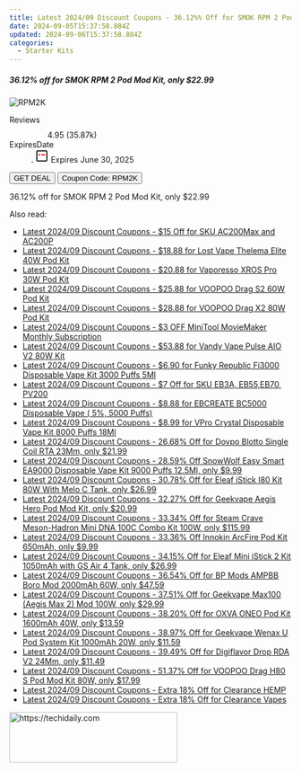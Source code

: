 ```yaml
---
title: Latest 2024/09 Discount Coupons - 36.12%% Off for SMOK RPM 2 Pod Mod Kit, only $22.99
date: 2024-09-05T15:37:58.884Z
updated: 2024-09-06T15:37:58.884Z
categories:
  - Starter Kits
---
```



<div class="max-w-4xl mx-auto grid grid-cols-1 lg:max-w-5xl lg:gap-x-20 lg:grid-cols-2">
  <div class="relative p-3 col-start-1 row-start-1 flex flex-col-reverse rounded-lg bg-gradient-to-t from-black/75 via-black/0 sm:bg-none sm:row-start-2 sm:p-0 lg:row-start-1">
    <h5 class="mt-1 text-lg font-semibold text-white sm:text-slate-900 md:text-2xl dark:sm:text-white">36.12% off for SMOK RPM 2 Pod Mod Kit, only $22.99</h5>
  </div>
  
  <div class="col-start-1 col-end-3 row-start-1 grid gap-4 sm:mb-6 sm:grid-cols-4 lg:col-start-2 lg:row-span-6 lg:row-end-6 lg:mb-0 lg:gap-6">
      <img src="https://static.shareasale.com/image/90958/deal/SMOK_RPM_2_Pod_Mod_Kit_80W_Colors.jpg" onClick="javascript:window.open(decodeURIComponent('https%3A%2F%2Fwww.shareasale.com%2Fu.cfm%3Fd%3D681876%26m%3D90958%26u%3D4338022'), '_blank');void(0);" alt="RPM2K" class="h-60 w-full rounded-lg object-cover sm:col-span-2 sm:h-52 lg:col-span-full" loading="lazy" />
    
  </div>
  <dl class="row-start-2 mt-4 flex items-center text-xs font-medium sm:row-start-3 sm:mt-1 md:mt-2.5 lg:row-start-2">
    <dt class="sr-only">Reviews</dt>
    <dd class="flex items-center text-indigo-600 dark:text-indigo-400">
      <svg width="24" height="24" fill="none" aria-hidden="true" class="mr-1 stroke-current dark:stroke-indigo-500">
        <path d="m12 5 2 5h5l-4 4 2.103 5L12 16l-5.103 3L9 14l-4-4h5l2-5Z" stroke-width="2" stroke-linecap="round" stroke-linejoin="round" />
      </svg>
      <span>4.95 <span class="font-normal text-slate-400">(35.87k)</span></span>
    </dd>
    <dt class="sr-only">ExpiresDate</dt>
    <dd class="flex items-center">
      <svg width="2" height="2" aria-hidden="true" fill="currentColor" class="mx-3 text-slate-300">
        <circle cx="1" cy="1" r="1" />
      </svg>
      <svg width="24" height="24" viewBox="0 0 24 24" fill="none" stroke="currentColor" stroke-width="2">
        <rect x="3" y="3" width="18" height="18" rx="2" fill="#fff" />
        <path d="M6 10L18 10" stroke="red" stroke-width="2" fill="none" />
        <path d="M10 6L10 18" stroke="#fff" stroke-width="2" fill="none" />
      </svg>
      Expires June 30, 2025    </dd>
  </dl>
  <div class="col-start-1 row-start-3 mt-4 self-center sm:col-start-2 sm:row-span-2 sm:row-start-2 sm:mt-0 lg:col-start-1 lg:row-start-3 lg:row-end-4 lg:mt-6">
    <button type="button" onClick="javascript:window.open(decodeURIComponent('https%3A%2F%2Fwww.shareasale.com%2Fu.cfm%3Fd%3D681876%26m%3D90958%26u%3D4338022'), '_blank');void(0);" class="rounded-lg bg-red-600 px-3 py-2 text-sm font-medium leading-6 text-white">GET DEAL</button>
    <button type="button" onClick="javascript:window.open(decodeURIComponent('https%3A%2F%2Fwww.shareasale.com%2Fu.cfm%3Fd%3D681876%26m%3D90958%26u%3D4338022'), '_blank');void(0);" class="border-dashed border-2 border-indigo-600 bg-green-100 text-sm leading-6 font-medium py-2 px-3 rounded-lg">Coupon Code: RPM2K</button>
  </div>
  <p class="col-start-1 mt-4 text-sm leading-6 sm:col-span-2 lg:col-span-1 lg:row-start-4 lg:mt-6 dark:text-slate-400">
    36.12% off for SMOK RPM 2 Pod Mod Kit, only $22.99 
  </p>
</div>
<span class="atpl-alsoreadstyle">Also read:</span>
<div><ul>
<li><a href="https://coupons.techidaily.com/coupon-1046561-share-109567-sale/"><u>Latest 2024/09 Discount Coupons - $15 Off for SKU AC200Max and AC200P</u></a></li>
<li><a href="https://coupons.techidaily.com/coupon-1086301-share-59344-sale/"><u>Latest 2024/09 Discount Coupons - $18.88 for Lost Vape Thelema Elite 40W Pod Kit</u></a></li>
<li><a href="https://coupons.techidaily.com/coupon-1086295-share-59344-sale/"><u>Latest 2024/09 Discount Coupons - $20.88 for Vaporesso XROS Pro 30W Pod Kit</u></a></li>
<li><a href="https://coupons.techidaily.com/coupon-1086303-share-59344-sale/"><u>Latest 2024/09 Discount Coupons - $25.88 for VOOPOO Drag S2 60W Pod Kit</u></a></li>
<li><a href="https://coupons.techidaily.com/coupon-1086306-share-59344-sale/"><u>Latest 2024/09 Discount Coupons - $28.88 for VOOPOO Drag X2 80W Pod Kit</u></a></li>
<li><a href="https://coupons.techidaily.com/coupon-1005300-share-115521-sale/"><u>Latest 2024/09 Discount Coupons - $3 OFF MiniTool MovieMaker Monthly Subscription</u></a></li>
<li><a href="https://coupons.techidaily.com/coupon-1086296-share-59344-sale/"><u>Latest 2024/09 Discount Coupons - $53.88 for Vandy Vape Pulse AIO V2 80W Kit</u></a></li>
<li><a href="https://coupons.techidaily.com/coupon-1046291-share-90958-sale/"><u>Latest 2024/09 Discount Coupons - $6.90 for Funky Republic Fi3000 Disposable Vape Kit 3000 Puffs 5Ml</u></a></li>
<li><a href="https://coupons.techidaily.com/coupon-1046560-share-109567-sale/"><u>Latest 2024/09 Discount Coupons - $7 Off for SKU EB3A, EB55,EB70, PV200</u></a></li>
<li><a href="https://coupons.techidaily.com/coupon-1086546-share-59344-sale/"><u>Latest 2024/09 Discount Coupons - $8.88 for EBCREATE BC5000 Disposable Vape ( 5%, 5000 Puffs)</u></a></li>
<li><a href="https://coupons.techidaily.com/coupon-1051305-share-90958-sale/"><u>Latest 2024/09 Discount Coupons - $8.99 for VPro Crystal Disposable Vape Kit 8000 Puffs 18Ml</u></a></li>
<li><a href="https://coupons.techidaily.com/coupon-832290-share-90958-sale/"><u>Latest 2024/09 Discount Coupons - 26.68% Off for Dovpo Blotto Single Coil RTA 23Mm, only $21.99</u></a></li>
<li><a href="https://coupons.techidaily.com/coupon-1056157-share-90958-sale/"><u>Latest 2024/09 Discount Coupons - 28.59% Off SnowWolf Easy Smart EA9000 Disposable Vape Kit 9000 Puffs 12.5Ml, only $9.99</u></a></li>
<li><a href="https://coupons.techidaily.com/coupon-945217-share-90958-sale/"><u>Latest 2024/09 Discount Coupons - 30.78% Off for Eleaf iStick I80 Kit 80W With Melo C Tank, only $26.99</u></a></li>
<li><a href="https://coupons.techidaily.com/coupon-706469-share-90958-sale/"><u>Latest 2024/09 Discount Coupons - 32.27% Off for Geekvape Aegis Hero Pod Mod Kit, only $20.99</u></a></li>
<li><a href="https://coupons.techidaily.com/coupon-986499-share-90958-sale/"><u>Latest 2024/09 Discount Coupons - 33.34% Off for Steam Crave Meson-Hadron Mini DNA 100C Combo Kit 100W, only $115.99</u></a></li>
<li><a href="https://coupons.techidaily.com/coupon-1053374-share-90958-sale/"><u>Latest 2024/09 Discount Coupons - 33.36% Off Innokin ArcFire Pod Kit 650mAh, only $9.99</u></a></li>
<li><a href="https://coupons.techidaily.com/coupon-817996-share-90958-sale/"><u>Latest 2024/09 Discount Coupons - 34.15% Off for Eleaf Mini iStick 2 Kit 1050mAh with GS Air 4 Tank, only $26.99</u></a></li>
<li><a href="https://coupons.techidaily.com/coupon-1042015-share-90958-sale/"><u>Latest 2024/09 Discount Coupons - 36.54% Off for BP Mods AMPBB Boro Mod 2000mAh 60W, only $47.59</u></a></li>
<li><a href="https://coupons.techidaily.com/coupon-889773-share-90958-sale/"><u>Latest 2024/09 Discount Coupons - 37.51% Off for Geekvape Max100 (Aegis Max 2) Mod 100W, only $29.99</u></a></li>
<li><a href="https://coupons.techidaily.com/coupon-1051290-share-90958-sale/"><u>Latest 2024/09 Discount Coupons - 38.20% Off for OXVA ONEO Pod Kit 1600mAh 40W, only $13.59</u></a></li>
<li><a href="https://coupons.techidaily.com/coupon-943111-share-90958-sale/"><u>Latest 2024/09 Discount Coupons - 38.97% Off for Geekvape Wenax U Pod System Kit 1000mAh 20W, only $11.59</u></a></li>
<li><a href="https://coupons.techidaily.com/coupon-985936-share-90958-sale/"><u>Latest 2024/09 Discount Coupons - 39.49% Off for Digiflavor Drop RDA V2 24Mm, only $11.49</u></a></li>
<li><a href="https://coupons.techidaily.com/coupon-942014-share-90958-sale/"><u>Latest 2024/09 Discount Coupons - 51.37% Off for VOOPOO Drag H80 S Pod Mod Kit 80W, only $17.99</u></a></li>
<li><a href="https://coupons.techidaily.com/coupon-1086349-share-90958-sale/"><u>Latest 2024/09 Discount Coupons - Extra 18% Off for Clearance HEMP</u></a></li>
<li><a href="https://coupons.techidaily.com/coupon-1086346-share-90958-sale/"><u>Latest 2024/09 Discount Coupons - Extra 18% Off for Clearance Vapes</u></a></li>
</ul></div>

<ins class="adsbygoogle"
      style="display:block"
      data-ad-client="ca-pub-7571918770474297"
      data-ad-slot="8358498916"
      data-ad-format="auto"
      data-full-width-responsive="true"></ins>
<!-- affiliate ads begin -->
<a href="https://aligracehair.sjv.io/c/5597632/2135355/19272" target="_top" id="2135355">
  <img src="//a.impactradius-go.com/display-ad/19272-2135355" border="0" alt="https://techidaily.com" width="300" height="90"/>
</a>
<img height="0" width="0" src="https://aligracehair.sjv.io/i/5597632/2135355/19272" style="position:absolute;visibility:hidden;" border="0" />
<!-- affiliate ads end -->
